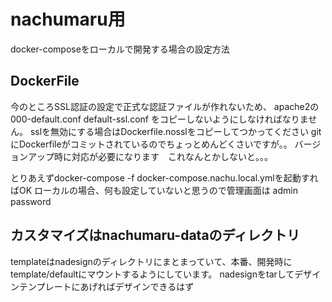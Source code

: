 
# nachumaru用
docker-composeをローカルで開発する場合の設定方法

## DockerFile
今のところSSL認証の設定で正式な認証ファイルが作れないため、
apache2の000-default.conf default-ssl.conf をコピーしないようにしなければなりません。
sslを無効にする場合はDockerfile.nosslをコピーしてつかってください
gitにDockerfileがコミットされているのでちょっとめんどくさいですが。。
バージョンアップ時に対応が必要になります　これなんとかしないと。。。

とりあえずdocker-compose -f docker-compose.nachu.local.ymlを起動すればOK
ローカルの場合、何も設定していないと思うので管理画面は admin password

## カスタマイズはnachumaru-dataのディレクトリ
templateはnadesignのディレクトリにまとまっていて、本番、開発時にtemplate/defaultにマウントするようにしています。
nadesignをtarしてデザインテンプレートにあげればデザインできるはず



